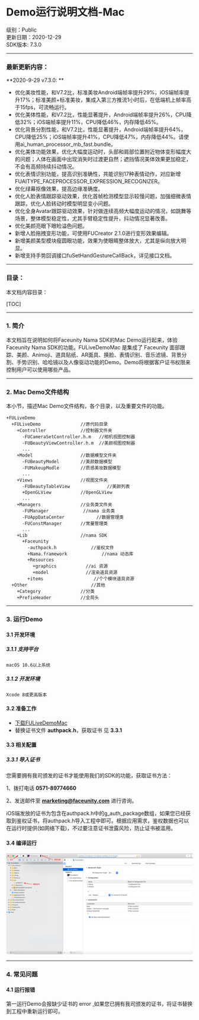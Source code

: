 # Demo运行说明文档-Mac  

级别：Public   
更新日期：2020-12-29   
SDK版本: 7.3.0  

------

### 最新更新内容：

**2020-9-29 v7.3.0:  **

- 优化美妆性能，和V7.2比，标准美妆Android端帧率提升29%，iOS端帧率提升17%；标准美颜+标准美妆，集成入第三方推流1小时后，在低端机上帧率高于15fps，可流畅运行。
- 优化美体性能，和V7.2比，性能显著提升，Android端帧率提升26%，CPU降低32%；iOS端帧率提升11%，CPU降低46%，内存降低45%。
- 优化背景分割性能，和V7.2比，性能显著提升，Android端帧率提升64%，CPU降低25%；iOS端帧率提升41%，CPU降低47%，内存降低44%。请使用ai_human_processor_mb_fast.bundle。
- 优化美体功能效果，优化大幅度运动时，头部和肩部位置附近物体变形幅度大的问题；人体在画面中出现消失时过渡更自然；遮挡情况美体效果更加稳定，不会有高频持续抖动情况。
- 优化表情识别功能，提高识别准确性，共能识别17种表情动作，对应新增FUAITYPE_FACEPROCESSOR_EXPRESSION_RECOGNIZER。
- 优化绿幕抠像效果，提高边缘准确度。
- 优化人脸表情跟踪驱动效果，优化首帧检测模型显示较慢问题，加强细微表情跟踪，优化人脸转动时模型明显变小问题。
- 优化全身Avatar跟踪驱动效果，针对做连续高频大幅度运动的情况，如跳舞等场景，整体模型稳定性，尤其手臂稳定性提升，抖动情况显著改善。
- 优化美颜亮眼下眼睑溢色问题。
- 新增人脸拖拽变形功能，可使用FUCreator 2.1.0进行变形效果编辑。
- 新增美颜美型模块瘦圆眼功能，效果为使眼睛整体放大，尤其是纵向放大明显。
- 新增支持手势回调接口fuSetHandGestureCallBack，详见接口文档。

------
### 目录：
本文档内容目录：

[TOC]

------
### 1. 简介 
本文档旨在说明如何将Faceunity Nama SDK的Mac Demo运行起来，体验Faceunity Nama SDK的功能。FULiveDemoMac 是集成了 Faceunity 面部跟踪、美颜、Animoji、道具贴纸、AR面具、换脸、表情识别、音乐滤镜、背景分割、手势识别、哈哈镜以及人像驱动功能的Demo。Demo将根据客户证书权限来控制用户可以使用哪些产品。

------
### 2. Mac Demo文件结构
本小节，描述Mac Demo文件结构，各个目录，以及重要文件的功能。

```
+FULiveDemo
  +FULiveDemo 			  	//原代码目录
    +Controller             //控制器文件夹
      -FUCameraSetController.h.m   //相机视图控制器
      -FUBeautyViewController.h.m  //美颜视图控制器
      ...
    +Model                  //数据模型文件夹
      -FUBeautyModel        //美颜数据模型
      -FUMakeupModle        //质感美妆数据模型
      ...
    +Views                  //视图文件夹  
      -FUBeautyTableView              //美颜列表
      +OpenGLView           //0penGLView 
      ...  
    +Managers				//业务类文件夹
      -FUManager             //nama 业务类
      -FUAppDataCenter       	  //数据管理类
      -FUConstManager       //常量管理类
      ...
    +Lib                    //nama SDK  
      +Faceunity
        -authpack.h		       	//鉴权文件
        +Nama.framework				//nama 动态库    
        +Resources
          +graphics           //ai 资源
          +model              //渲染道具资源
        +items                   //个个模块道具资源 
  +Other						//其他
    +Category               //分类
    +PrefixHeader           //全局头  
```

------
### 3. 运行Demo 

#### 3.1 开发环境
##### 3.1.1 支持平台
```
macOS 10.6以上系统
```
##### 3.1.2 开发环境
```
Xcode 8或更高版本
```

#### 3.2 准备工作 
- [下载FULiveDemoMac](https://github.com/Faceunity/FULiveDemoMac)
- 替换证书文件 **authpack.h**，获取证书 见 **3.3.1**

#### 3.3 相关配置
##### 3.3.1 导入证书
您需要拥有我司颁发的证书才能使用我们的SDK的功能，获取证书方法：

1、拨打电话 **0571-89774660** 

2、发送邮件至 **marketing@faceunity.com** 进行咨询。

iOS端发放的证书为包含在authpack.h中的g_auth_package数组，如果您已经获取到鉴权证书，将authpack.h导入工程中即可。根据应用需求，鉴权数据也可以在运行时提供(如网络下载)，不过要注意证书泄露风险，防止证书被滥用。

#### 3.4 编译运行
![](./imgs/runDemo.png)

------
### 4. 常见问题 

#### 4.1 运行报错

第一运行Demo会报缺少证书的 error ,如果您已拥有我司颁发的证书，将证书替换到工程中重新运行即可。

